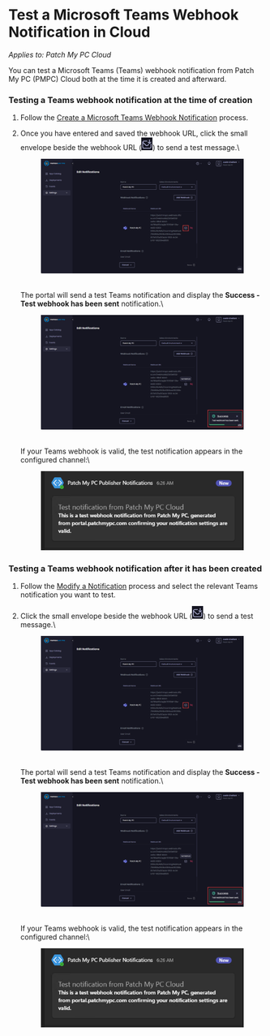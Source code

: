 # Test a Microsoft Teams Webhook Notification in Cloud

_Applies to: Patch My PC Cloud_

You can test a Microsoft Teams (Teams) webhook notification from Patch My PC (PMPC) Cloud both at the time it is created and afterward.

### Testing a Teams webhook notification at the time of creation

1. Follow the [Create a Microsoft Teams Webhook Notification](../create-a-microsoft-teams-webhook-notification-in-cloud.md) process.
2.  Once you have entered and saved the webhook URL, click the small envelope beside the webhook URL (![](<../../../../_images/gitbook/image (1900).png>)) to send a test message.\


    <figure><img src="../../../../_images/gitbook/image (1913).png" alt="Clicking the small envelope beside the Webhook URL to send a test message."><figcaption></figcaption></figure>

    \
    The portal will send a test Teams notification and display the **Success - Test webhook has been sent** notification.\


    <figure><img src="../../../../_images/gitbook/image (1914).png" alt="&#x22;Success - Test webhook has been sent&#x22; notification"><figcaption></figcaption></figure>

    \
    If your Teams webhook is valid, the test notification appears in the configured channel:\


    <figure><img src="../../../../_images/gitbook/image (1915).png" alt="Test notification"><figcaption></figcaption></figure>

### Testing a Teams webhook notification after it has been created

1. Follow the [Modify a Notification](../modify-a-cloud-notification.md) process and select the relevant Teams notification you want to test.
2.  Click the small envelope beside the webhook URL (![](<../../../../_images/gitbook/image (1900).png>)) to send a test message.\


    <figure><img src="../../../../_images/gitbook/image (1913).png" alt="Clicking the small envelope beside the Webhook URL to send a test message."><figcaption></figcaption></figure>

    \
    The portal will send a test Teams notification and display the **Success - Test webhook has been sent** notification.\


    <figure><img src="../../../../_images/gitbook/image (1914).png" alt="&#x22;Success - Test webhook has been sent&#x22; notification"><figcaption></figcaption></figure>

    \
    If your Teams webhook is valid, the test notification appears in the configured channel:\


    <figure><img src="../../../../_images/gitbook/image (1915).png" alt="Test notification"><figcaption></figcaption></figure>
